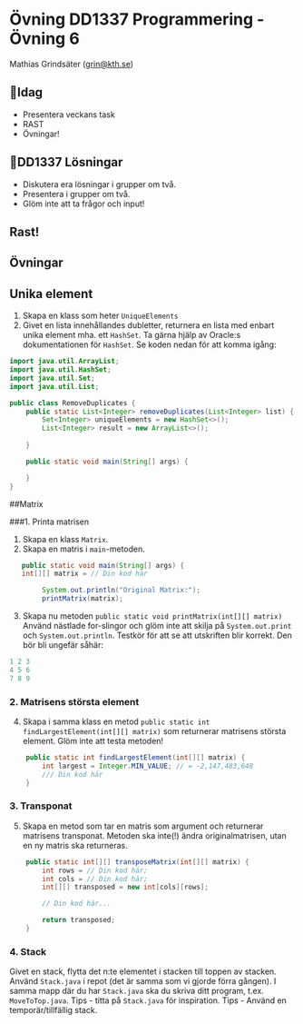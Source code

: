 # **Övning DD1337 Programmering - Övning 6**
Mathias Grindsäter (grin@kth.se)

## 💬**Idag**
* Presentera veckans task
* RAST
* Övningar!

## 💬**DD1337 Lösningar**
* Diskutera era lösningar i grupper om två.
* Presentera i grupper om två.
* Glöm inte att ta frågor och input! 

## **Rast!**

## **Övningar**

## Unika element
1. Skapa en klass som heter `UniqueElements`
2. Givet en lista innehållandes dubletter, returnera en lista
   med enbart unika element mha. ett `HashSet`. Ta gärna hjälp av Oracle:s dokumentationen för
`HashSet`.
   Se koden nedan för att komma igång:
```java
import java.util.ArrayList;
import java.util.HashSet;
import java.util.Set;
import java.util.List;

public class RemoveDuplicates {
    public static List<Integer> removeDuplicates(List<Integer> list) {
        Set<Integer> uniqueElements = new HashSet<>();
        List<Integer> result = new ArrayList<>();
        
    }

    public static void main(String[] args) {

    }
}

```

##Matrix

###1. Printa matrisen

1. Skapa en klass `Matrix`.
2. Skapa en matris i `main`-metoden.
```java
   public static void main(String[] args) {
   int[][] matrix = // Din kod här

        System.out.println("Original Matrix:");
        printMatrix(matrix);
```
3. Skapa nu metoden `public static void printMatrix(int[][] matrix)`
Använd nästlade for-slingor och glöm inte att skilja på 
`System.out.print` och `System.out.println`. Testkör för att
se att utskriften blir korrekt. Den bör bli ungefär såhär:
```java
1 2 3 
4 5 6 
7 8 9 
```

### 2. Matrisens största element
4. Skapa i samma klass en metod `public static int findLargestElement(int[][] matrix)`
som returnerar matrisens största element. Glöm inte att testa
metoden!
```java
    public static int findLargestElement(int[][] matrix) {
        int largest = Integer.MIN_VALUE; // = -2,147,483,648
        /// Din kod här
    }
```

### 3. Transponat
5. Skapa en metod som tar en matris som argument och returnerar matrisens transponat. Metoden ska inte(!) ändra originalmatrisen, utan en ny
matris ska returneras.
```java
    public static int[][] transposeMatrix(int[][] matrix) {
        int rows = // Din kod här;
        int cols = // Din kod här;
        int[][] transposed = new int[cols][rows];

        // Din kod här...

        return transposed;
    }
```

### 4. Stack
Givet en stack, flytta det n:te elementet i stacken till toppen av stacken.
Använd `Stack.java` i repot (det är samma som vi gjorde förra gången). I samma mapp
där du har `Stack.java` ska du skriva ditt program, t.ex. `MoveToTop.java`.
Tips - titta på `Stack.java` för inspiration.
Tips - Använd en temporär/tillfällig stack.






